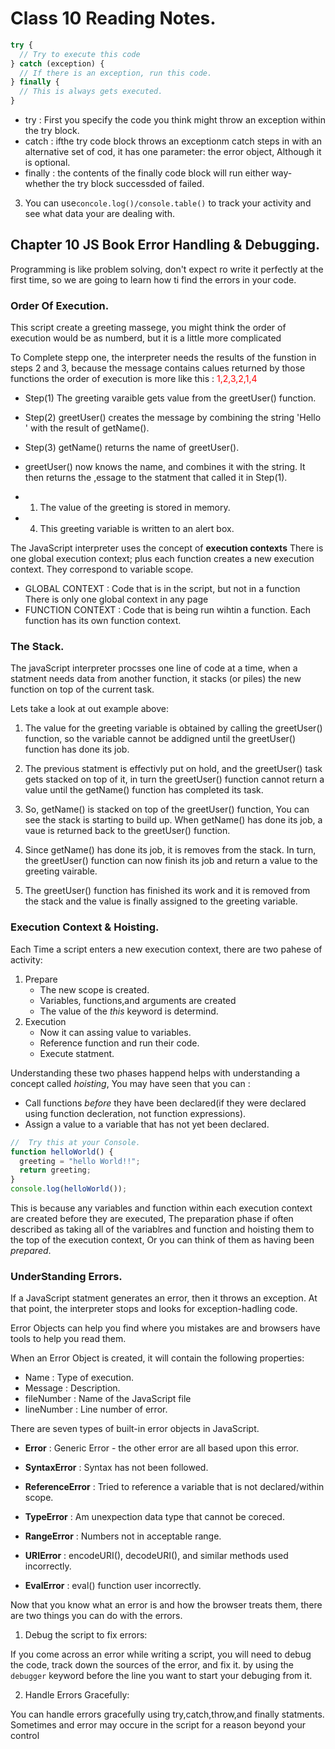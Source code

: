 # Class 10 Reading Notes.

```javascript
try {
  // Try to execute this code
} catch (exception) {
  // If there is an exception, run this code.
} finally {
  // This is always gets executed.
}
```

- try : First you specify the code you think might throw an exception within the try block.
- catch : ifthe try code block throws an exceptionm catch steps in with an alternative set of cod, it has one parameter: the error object, Although it is optional.
- finally : the contents of the finally code block will run either way- whether the try block successded of failed.

3.  You can use`concole.log()/console.table()` to track your activity and see what data your are dealing with.




## Chapter 10 JS Book Error Handling & Debugging.

Programming is like problem solving, don't expect ro write it perfectly at the first time, so we are going to learn how ti find the errors in your code.

### Order Of Execution.


<p>This script create a greeting massege, you might think the order of execution would be as numberd, but it is a little more complicated </p>

<p>To Complete stepp one, the interpreter needs the results of the funstion in steps 2 and 3, because the message contains calues returned by those functions the order of execution is more like this : 
<span style="color:red;">1,2,3,2,1,4</span></p>

- Step(1) The greeting varaible gets value from the greetUser() function.

- Step(2) greetUser() creates the message by combining the string 'Hello ' with the result of getName().

- Step(3) getName() returns the name of greetUser().

- greetUser() now knows the name, and combines it with the string. It then returns the ,essage to the statment that called it in Step(1).

- 1. The value of the greeting is stored in memory.
- 4. This greeting variable is written to an alert box.

The JavaScript interpreter uses the concept of **execution contexts** There is one global execution context; plus each function creates a new execution context. They correspond to variable scope.

<ul>
<li>GLOBAL CONTEXT : Code that is in the script, but not in a function There is only one global context in any page</li>
<li>FUNCTION CONTEXT : Code that is being run wihtin a function. Each function has its own function context.</li>
</ul>

### The Stack.

The javaScript interpreter procsses one line of code at a time, when a statment needs data from another function, it stacks (or piles) the new function on top of the current task.

Lets take a look at out example above:

1.  The value for the greeting variable is obtained by calling the greetUser() function, so the variable cannot be addigned until the greetUser() function has done its job.

2.  The previous statment is effectivly put on hold, and the greetUser() task gets stacked on top of it, in turn the greetUser() function cannot return a value until the getName() function has completed its task.

3.  So, getName() is stacked on top of the greetUser() function, You can see the stack is starting to build up. When getName() has done its job, a vaue is returned back to the greetUser() function.

4.  Since getName() has done its job, it is removes from the stack. In turn, the greetUser() function can now finish its job and return a value to the greeting vairable.

5.  The greetUser() function has finished its work and it is removed from the stack and the value is finally assigned to the greeting variable.

### Execution Context & Hoisting.

Each Time a script enters a new execution context, there are two pahese of activity:

1.  Prepare
    - The new scope is created.
    - Variables, functions,and arguments are created
    - The value of the _this_ keyword is determind.
2.  Execution
    - Now it can assing value to variables.
    - Reference function and run their code.
    - Execute statment.

Understanding these two phases happend helps with understanding a concept called _hoisting_, You may have seen that you can :

- Call functions _before_ they have been declared(if they were declared using function decleration, not function expressions).
- Assign a value to a variable that has not yet been declared.

```javascript
//  Try this at your Console.
function helloWorld() {
  greeting = "hello World!!";
  return greeting;
}
console.log(helloWorld());
```

This is because any variables and function within each execution context are created before they are executed, The preparation phase if often described as taking all of the variablres and function and hoisting them to the top of the execution context, Or you can think of them as having been _prepared_.

### UnderStanding Errors.

If a JavaScript statment generates an error, then it throws an exception. At that point, the interpreter stops and looks for exception-hadling code.

Error Objects can help you find where you mistakes are and browsers have tools to help you read them.

When an Error Object is created, it will contain the following properties:

- Name : Type of execution.
- Message : Description.
- fileNumber : Name of the JavaScript file
- lineNumber : Line number of error.

There are seven types of built-in error objects in JavaScript.

- **Error** : Generic Error - the other error are all based upon this error.

- **SyntaxError** : Syntax has not been followed.

- **ReferenceError** : Tried to reference a variable that is not declared/within scope.

- **TypeError** : Am unexpection data type that cannot be coreced.

- **RangeError** : Numbers not in acceptable range.

- **URIError** : encodeURI(), decodeURI(), and similar methods used incorrectly.

- **EvalError** : eval() function user incorrectly.

Now that you know what an error is and how the browser treats them, there are two things you can do with the errors.

1.  Debug the script to fix errors:

If you come across an error while writing a script, you will need to debug the code, track down the sources of the error, and fix it.
by using the `debugger` keyword before the line you want to start your debuging from it.

2.  Handle Errors Gracefully:

You can handle errors gracefully using try,catch,throw,and finally statments. Sometimes and error may occure in the script for a reason beyond your control

